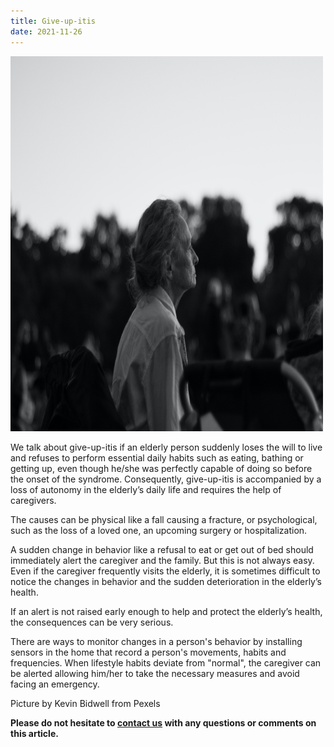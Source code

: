 ```yaml
---
title: Give-up-itis
date: 2021-11-26
---
```


<img src="assets/images/2021-11-26-Give-up-itis.jpg"	title="Old person looking out the horizon alone" width="500" height="600" />

We talk about give-up-itis if an elderly person suddenly loses the will to live and refuses to perform essential daily habits such as eating, bathing or getting up, even though he/she was perfectly capable of doing so before the onset of the syndrome. Consequently, give-up-itis is accompanied by a loss of autonomy in the elderly’s daily life and requires the help of caregivers.

The causes can be physical like a fall causing a fracture, or psychological, such as the loss of a loved one, an upcoming surgery or hospitalization.

A sudden change in behavior like a refusal to eat or get out of bed should immediately alert the caregiver and the family. 
But this is not always easy. Even if the caregiver frequently visits the elderly, it is sometimes difficult to notice the changes in behavior and the sudden deterioration in the elderly’s health. 

If an alert is not raised early enough to help and protect the elderly’s health, the consequences can be very serious.

There are ways to monitor changes in a person's behavior by installing sensors in the home that record a person's movements, habits and frequencies. When lifestyle habits deviate from "normal", the caregiver can be alerted allowing him/her to take the necessary measures and avoid facing an emergency.

Picture by Kevin Bidwell from Pexels

**Please do not hesitate to [contact us](contact_us.md) with any questions or comments on this article.**
